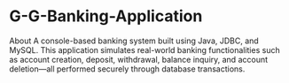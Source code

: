 # G-G-Banking-Application
About A console-based banking system built using Java, JDBC, and MySQL. This application simulates real-world banking functionalities such as account creation, deposit, withdrawal, balance inquiry, and account deletion—all performed securely through database transactions.
